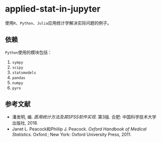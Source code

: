 # applied-stat-in-jupyter

使用`R`、`Python`、`Julia`应用统计学解决实际问题的例子。

## 依赖

`Python`使用的模块包括：

1. `sympy`
2. `scipy`
3. `statsmodels`
4. `pandas`
5. `numpy`
6. `pyro`

## 参考文献

* 潘发明, 编. *医用统计方法及其SPSS软件实现*. 第3版. 合肥: 中国科学技术大学出版社, 2018.
* Janet L. Peacock和Phiilip J. Peacock. *Oxford Handbook of Medical Statistics*. Oxford ; New York: Oxford University Press, 2011.
